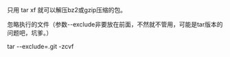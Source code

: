 
只用 tar xf 就可以解压bz2或gzip压缩的包。


忽略执行的文件（参数--exclude非要放在前面，不然就不管用，可能是tar版本的问题吧，坑爹。）

tar --exclude=.git -zcvf


